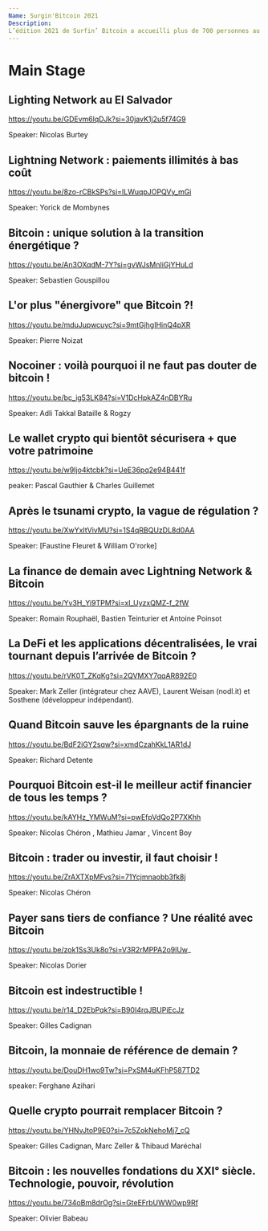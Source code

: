 ```yaml
--- 
Name: Surgin'Bitcoin 2021
Description: 
L’édition 2021 de Surfin’ Bitcoin a accueilli plus de 700 personnes au Casino de Biarritz pendant 2 jours pour parler, échanger et débattre autour de Bitcoin (et du Lightning Network, le thème principal de la conférence). Face à la Grande Plage se sont réuni une bonne partie de l’écosystème du Bitcoin Français (et francophone), un public passionné de Bitcoin, mais aussi des personnes curieuses souhaitant découvrir ce qu’est Bitcoin loin des discours stéréotypés des médias grand public.
---
```


# Main Stage

## Lighting Network au El Salvador 

https://youtu.be/GDEvm6lqDJk?si=30javK1j2u5f74G9

Speaker: Nicolas Burtey

## Lightning Network : paiements illimités à bas coût

https://youtu.be/8zo-rCBkSPs?si=ILWuqpJOPQVy_mGi

Speaker: Yorick de Mombynes

## Bitcoin : unique solution à la transition énergétique ?

https://youtu.be/An3OXqdM-7Y?si=gvWJsMnIiGjYHuLd

Speaker: Sebastien Gouspillou

## L'or plus "énergivore" que Bitcoin ?! 

https://youtu.be/mduJupwcuyc?si=9mtGjhgIHinQ4pXR

Speaker: Pierre Noizat 

## Nocoiner : voilà pourquoi il ne faut pas douter de bitcoin !

https://youtu.be/bc_ig53LK84?si=V1DcHpkAZ4nDBYRu


Speaker: Adli Takkal Bataille & Rogzy

## Le wallet crypto qui bientôt sécurisera + que votre patrimoine

https://youtu.be/w9Ijo4ktcbk?si=UeE36pq2e94B441f

peaker: Pascal Gauthier & Charles Guillemet

## Après le tsunami crypto, la vague de régulation ?

https://youtu.be/XwYxItVivMU?si=1S4qRBQUzDL8d0AA

Speaker: [Faustine Fleuret & William O'rorke]

## La finance de demain avec Lightning Network & Bitcoin

https://youtu.be/Yv3H_Yi9TPM?si=xI_UyzxQMZ-f_2fW

Speaker: Romain Rouphaël, Bastien Teinturier et Antoine Poinsot

## La DeFi et les applications décentralisées, le vrai tournant depuis l’arrivée de Bitcoin ?

https://youtu.be/rVK0T_ZKqKg?si=2QVMXY7qqAR892E0

Speaker:  Mark Zeller (intégrateur chez AAVE),  Laurent Weisan (nodl.it) et Sosthene (développeur indépendant). 

## Quand Bitcoin sauve les épargnants de la ruine

https://youtu.be/BdF2iGY2sqw?si=xmdCzahKkL1AR1dJ

Speaker: Richard Detente

## Pourquoi Bitcoin est-il le meilleur actif financier de tous les temps ?

https://youtu.be/kAYHz_YMWuM?si=pwEfpVdQo2P7XKhh

Speaker: Nicolas Chéron , Mathieu Jamar , Vincent Boy

## Bitcoin : trader ou investir, il faut choisir !

https://youtu.be/ZrAXTXpMFvs?si=71Ycjmnaobb3fk8j

Speaker: Nicolas Chéron

## Payer sans tiers de confiance ? Une réalité avec Bitcoin 

https://youtu.be/zok1Ss3Uk8o?si=V3R2rMPPA2o9lUw_

Speaker: Nicolas Dorier

##  Bitcoin est indestructible !

https://youtu.be/r14_D2EbPqk?si=B90I4rqJBUPiEcJz

Speaker: Gilles Cadignan

## Bitcoin, la monnaie de référence de demain ?

https://youtu.be/DouDH1wo9Tw?si=PxSM4uKFhP587TD2

speaker: Ferghane Azihari 

## Quelle crypto pourrait remplacer Bitcoin ? 

https://youtu.be/YHNvJtoP9E0?si=7c5ZokNehoMj7_cQ

Speaker: Gilles Cadignan, Marc Zeller & Thibaud Maréchal

## Bitcoin : les nouvelles fondations du XXI° siècle. Technologie, pouvoir, révolution 

https://youtu.be/734oBm8drOg?si=GteEFrbUWW0wp9Rf

Speaker: Olivier Babeau